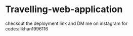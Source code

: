 # Travelling-web-application

checkout the deployment link and DM me on instagram for code:alikhan1996116
